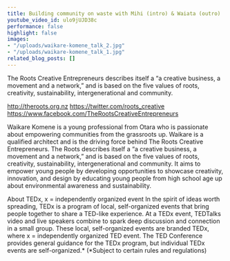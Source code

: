 ```yaml
---
title: Building community on waste with Mihi (intro) & Waiata (outro)
youtube_video_id: ulo9jUJD38c
performance: false
highlight: false
images:
- "/uploads/waikare-komene_talk_2.jpg"
- "/uploads/waikare-komene_talk_1.jpg"
related_blog_posts: []
---
```


The Roots Creative Entrepreneurs describes itself a “a creative business, a movement and a network,” and is based on the five values of roots, creativity, sustainability, intergenerational and community.

http://theroots.org.nz
https://twitter.com/roots_creative
https://www.facebook.com/TheRootsCreativeEntrepreneurs

Waikare Komene is a young professional from Otara who is passionate about empowering communities from the grassroots up. Waikare is a qualified architect and is the driving force behind The Roots Creative Entrepreneurs. The Roots describes itself a “a creative business, a movement and a network,” and is based on the five values of roots, creativity, sustainability, intergenerational and community. It aims to empower young people by developing opportunities to showcase creativity, innovation, and design by educating young people from high school age up about environmental awareness and sustainability.

About TEDx, x = independently organized event In the spirit of ideas worth spreading, TEDx is a program of local, self-organized events that bring people together to share a TED-like experience. At a TEDx event, TEDTalks video and live speakers combine to spark deep discussion and connection in a small group. These local, self-organized events are branded TEDx, where x = independently organized TED event. The TED Conference provides general guidance for the TEDx program, but individual TEDx events are self-organized.* (*Subject to certain rules and regulations)
